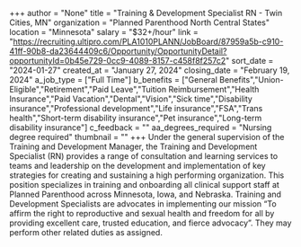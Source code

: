 +++
author = "None"
title = "Training & Development Specialist RN - Twin Cities, MN"
organization = "Planned Parenthood North Central States"
location = "Minnesota"
salary = "$32+/hour"
link = "https://recruiting.ultipro.com/PLA1010PLANN/JobBoard/87959a5b-c910-41ff-90b8-da23644409c6/Opportunity/OpportunityDetail?opportunityId=0b45e729-0cc9-4089-8157-c458f8f257c2"
sort_date = "2024-01-27"
created_at = "January 27, 2024"
closing_date = "February 19, 2024"
a_job_type = ["Full Time"]
b_benefits = ["General Benefits","Union-Eligible","Retirement","Paid Leave","Tuition Reimbursement","Health Insurance","Paid Vacation","Dental","Vision","Sick time","Disability insurance","Professional development","Life insurance","FSA","Trans health","Short-term disability insurance","Pet insurance","Long-term disability insurance"]
c_feedback = ""
aa_degrees_required = "Nursing degree required"
thumbnail = ""
+++
Under the general supervision of the Training and Development Manager, the Training and Development Specialist (RN) provides a range of consultation and learning services to teams and leadership on the development and implementation of key strategies for creating and sustaining a high performing organization. This position specializes in training and onboarding all clinical support staff at Planned Parenthood across Minnesota, Iowa, and Nebraska. Training and Development Specialists are advocates in implementing our mission “To affirm the right to reproductive and sexual health and freedom for all by providing excellent care, trusted education, and fierce advocacy”. They may perform other related duties as assigned.